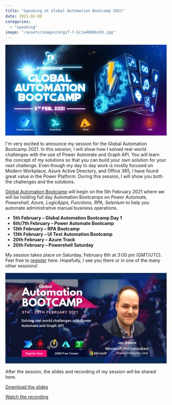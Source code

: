 ```yaml
---
title: "Speaking at Global Automation Bootcamp 2021"
date: 2021-02-06
categories: 
  - "speaking"
image: "/assets/images/ezgif-7-5c1a486bbc03.jpg"
---
```


![Global Automation Bootcamp 2021 Conference](/assets/images/Global-Automation-Bootcamp-2021-Conference.jpg)

I'm very excited to announce my session for the Global Automation Bootcamp 2021. In this session, I will show how I solved real-world challenges with the use of Power Automate and Graph API. You will learn the concept of my solutions so that you can build your own solution for your next challenge. Even though my day to day work is mostly focused on Modern Workplace, Azure Active Directory, and Office 365, I have found great value in the Power Platform. During this session, I will show you both the challenges and the solutions.

[Global Automation Bootcamp](https://events.powercommunity.com/global-automation-bootcamp-2021/) will begin on the 5th February 2021 where we will be holding full day Automation Bootcamps on _Power Automate, Powershell, Azure, LogicApps, Functions, RPA, Selenium_ to help you automate administrative manual business operations.

- **5th February – Global Automation Bootcamp Day 1**
- **6th/7th February – Power Automate Bootcamp**
- **13th February – RPA Bootcamp**
- **13th February – UI Test Automation Bootcamp**
- **20th February – Azure Track**
- **20th February – Powershell Saturday**

My session takes place on Saturday, February 6th at 3:00 pm (GMT/UTC). Feel free to [register](https://forms.office.com/Pages/ResponsePage.aspx?id=K4qBCoJYQk-gTyaB0iLkGcU6NiUbTK5Fq_XUDkZkLxtUMlhHSFMzOVRMUEo3S0kwMkJGTkpRN0FBVyQlQCN0PWcu) here. Hopefully, I see you there or in one of the many other sessions!

![](/assets/images/solving-real-world-challenges-with-power-automate-and-graph-api1611786575.jpg)

After the session, the slides and recording of my session will be shared here.

[Download the slides](https://github.com/BakkerJan/Decks/blob/main/Solving%20real%20world%20challenges%20with%20Power%20Automate%20and%20Graph%20API.pdf)

[Watch the recording](https://www.youtube.com/watch?v=dpSb_CfsJ8Q)
